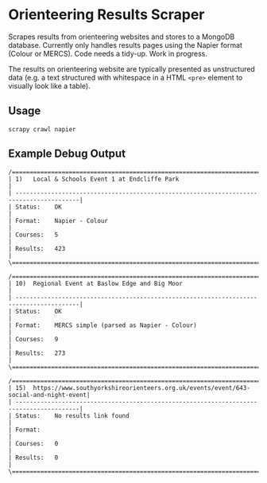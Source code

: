 Orienteering Results Scraper
============================

Scrapes results from orienteering websites and stores to a MongoDB database. Currently only handles results pages using the Napier format (Colour or MERCS). Code needs a tidy-up. Work in progress.

The results on orienteering website are typically presented as unstructured data (e.g. a text structured with whitespace in a HTML <code>\<pre\></code> element to visually look like a table). 

Usage
-----
`scrapy crawl napier`

Example Debug Output
--------------------
```
/=========================================================================================\
| 1)   Local & Schools Event 1 at Endcliffe Park                                          |
| ----------------------------------------------------------------------------------------|
| Status:    OK                                                                           |
| Format:    Napier - Colour                                                              |
| Courses:   5                                                                            |
| Results:   423                                                                          |
\=========================================================================================/

/=========================================================================================\
| 10)  Regional Event at Baslow Edge and Big Moor                                         |
| ----------------------------------------------------------------------------------------|
| Status:    OK                                                                           |
| Format:    MERCS simple (parsed as Napier - Colour)                                     |
| Courses:   9                                                                            |
| Results:   273                                                                          |
\=========================================================================================/

/=========================================================================================\
| 15)  https://www.southyorkshireorienteers.org.uk/events/event/643-social-and-night-event|
| ----------------------------------------------------------------------------------------|
| Status:    No results link found                                                        |
| Format:                                                                                 |
| Courses:   0                                                                            |
| Results:   0                                                                            |
\=========================================================================================/
```
